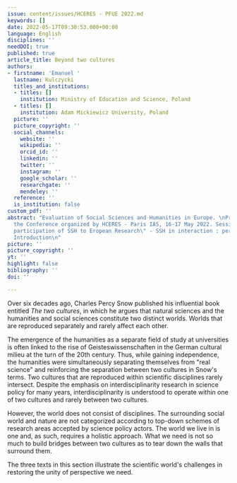 ```yaml
---
issue: content/issues/HCERES - PFUE 2022.md
keywords: []
date: 2022-05-17T09:30:53.000+00:00
language: English
disciplines: ''
needDOI: true
published: true
article_title: Beyond two cultures
authors:
- firstname: 'Emanuel '
  lastname: Kulczycki
  titles_and_institutions:
  - titles: []
    institution: Ministry of Education and Science, Poland
  - titles: []
    institution: Adam Mickiewicz University, Poland
  picture: ''
  picture_copyright: ''
  social_channels:
    website: ''
    wikipedia: ''
    orcid_id: ''
    linkedin: ''
    twitter: ''
    instagram: ''
    google_scholar: ''
    researchgate: ''
    mendeley: ''
  reference: ''
  is_institution: false
custom_pdf: ''
abstract: "Evaluation of Social Sciences and Humanities in Europe. \nProceedings of
  the Conference organized by HCERES - Paris IAS, 16-17 May 2022. Session 3 \"The
  participation of SSH to Eropean Research\" - SSH in interaction : perspectives -
  Introduction\n"
picture: ''
picture_copyright: ''
yt: ''
highlight: false
bibliography: ''
doi: ''

---
```

Over six decades ago, Charles Percy Snow published his influential book entitled _The two cultures_, in which he argues that natural sciences and the humanities and social sciences constitute two distinct worlds. Worlds that are reproduced separately and rarely affect each other.

The emergence of the humanities as a separate field of study at universities is often linked to the rise of Geisteswissenschaften in the German cultural milieu at the turn of the 20th century. Thus, while gaining independence, the humanities were simultaneously separating themselves from "real science" and reinforcing the separation between two cultures in Snow's terms. Two cultures that are reproduced within scientific disciplines rarely intersect. Despite the emphasis on interdisciplinarity research in science policy for many years, interdisciplinarity is understood to operate within one of two cultures and rarely between two cultures.

However, the world does not consist of disciplines. The surrounding social world and nature are not categorized according to top-down schemes of research areas accepted by science policy actors. The world we live in is one and, as such, requires a holistic approach. What we need is not so much to build bridges between two cultures as to tear down the walls that surround them.

The three texts in this section illustrate the scientific world's challenges in restoring the unity of perspective we need.